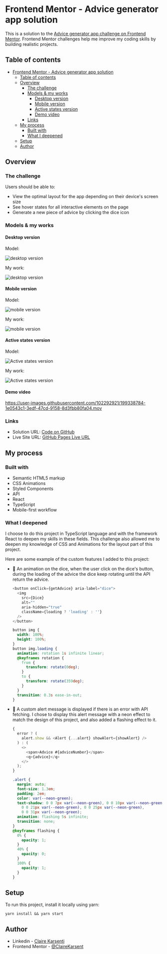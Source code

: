 # Frontend Mentor - Advice generator app solution

This is a solution to the [Advice generator app challenge on Frontend Mentor](https://www.frontendmentor.io/challenges/advice-generator-app-QdUG-13db).
Frontend Mentor challenges help me improve my coding skills by building realistic projects.

## Table of contents

- [Frontend Mentor - Advice generator app solution](#frontend-mentor---advice-generator-app-solution)
  - [Table of contents](#table-of-contents)
  - [Overview](#overview)
    - [The challenge](#the-challenge)
    - [Models & my works](#models--my-works)
      - [Desktop version](#desktop-version)
      - [Mobile version](#mobile-version)
      - [Active states version](#active-states-version)
      - [Demo video](#demo-video)
    - [Links](#links)
  - [My process](#my-process)
    - [Built with](#built-with)
    - [What I deepened](#what-i-deepened)
  - [Setup](#setup)
  - [Author](#author)

## Overview

### The challenge

Users should be able to:

- View the optimal layout for the app depending on their device's screen size
- See hover states for all interactive elements on the page
- Generate a new piece of advice by clicking the dice icon

### Models & my works

#### Desktop version

Model:

![desktop version](./src/assets/design/desktop-design.jpg)

My work:

![desktop version](./src/assets/my-work/my-work-desktop-version.png)

#### Mobile version

Model:

![mobile version](./src/assets/design/mobile-design.jpg)

My work:

![mobile version](./src/assets/my-work/my-work-mobile-version.png)

#### Active states version

Model:

![Active states version](./src/assets/design/active-states.jpg)

My work:

![Active states version](./src/assets/my-work/my-work-active-states-version.png)

#### Demo video

https://user-images.githubusercontent.com/102292921/199338784-1e0543c1-3edf-47cd-9158-8d3fbb80fa04.mov

### Links

- Solution URL: [Code on GitHub](https://github.com/ClaireKarsenti/Frontend-Mentor-Solution-Advice-Generator-App)
- Live Site URL: [GitHub Pages Live URL](https://clairekarsenti.github.io/Frontend-Mentor-Solution-Advice-Generator-App/)

## My process

### Built with

- Semantic HTML5 markup
- CSS Animations
- Styled Components
- API
- React
- TypeScript
- Mobile-first workflow

### What I deepened

I choose to do this project in TypeScript language and with the framework React to deepen my skills in these fields.
This challenge also allowed me to deepen my knowledge of CSS and Animations for the layout part of this project.

Here are some example of the custom features I added to this project:

- :game_die: An animation on the dice, when the user click on the dice's button, during the loading of the advice the dice keep rotating until the API return the advice.

  ```js
  <button onClick={getAdvice} aria-label="dice">
    <img
      src={Dice}
      alt=""
      aria-hidden="true"
      className={loading ? 'loading' : ''}
    />
  </button>
  ```

  ```css
  button img {
    width: 100%;
    height: 100%;
  }
  button img.loading {
    animation: rotation 1s infinite linear;
    @keyframes rotation {
      from {
        transform: rotate(0deg);
      }
      to {
        transform: rotate(359deg);
      }
    }
    transition: 0.3s ease-in-out;
  }
  ```

- :rotating_light: A custom alert message is displayed if there is an error with API fetching. I chose to display this alert message with a neon effect to match the design of this project, and also added a flashing effect to it.

  ```js
  {
    error ? (
      alert.show && <Alert {...alert} showAlert={showAlert} />
    ) : (
      <>
        <span>Advice #{adviceNumber}</span>
        <q>{advice}</q>
      </>
    );
  }
  ```

  ```css
  .alert {
    margin: auto;
    font-size: 1.3em;
    padding: 2em;
    color: var(--neon-green);
    text-shadow: 0 0 7px var(--neon-green), 0 0 10px var(--neon-green),
      0 0 21px var(--neon-green), 0 0 25px var(--neon-green),
      0 0 31px var(--neon-green);
    animation: flashing 5s infinite;
    transition: none;
  }
  @keyframes flashing {
    0% {
      opacity: 1;
    }
    40% {
      opacity: 0;
    }
    100% {
      opacity: 1;
    }
  }
  ```

## Setup

To run this project, install it locally using yarn:

```
yarn install && yarn start
```

## Author

- Linkedin - [Claire Karsenti](https://www.linkedin.com/in/claire-karsenti/)
- Frontend Mentor - [@ClaireKarsent](https://www.frontendmentor.io/profile/ClaireKarsenti)
